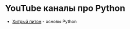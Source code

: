 # YouTube каналы про Python

- [Хитрый питон](https://www.youtube.com/@user-th6xg5bk4c) - основы Python
